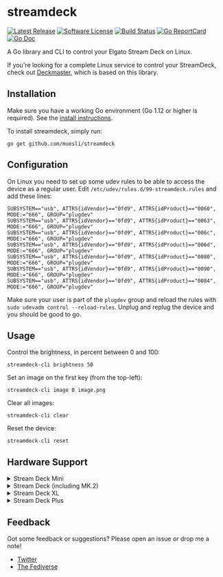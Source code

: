 # streamdeck

[![Latest Release](https://img.shields.io/github/release/muesli/streamdeck.svg?style=for-the-badge)](https://github.com/muesli/streamdeck/releases)
[![Software License](https://img.shields.io/badge/license-MIT-brightgreen.svg?style=for-the-badge)](/LICENSE)
[![Build Status](https://img.shields.io/github/actions/workflow/status/muesli/streamdeck/build.yml?branch=master&style=for-the-badge)](https://github.com/muesli/streamdeck/actions)
[![Go ReportCard](https://goreportcard.com/badge/github.com/muesli/streamdeck?style=for-the-badge)](https://goreportcard.com/report/muesli/streamdeck)
[![Go Doc](https://img.shields.io/badge/godoc-reference-blue.svg?style=for-the-badge)](https://pkg.go.dev/github.com/muesli/streamdeck)

A Go library and CLI to control your Elgato Stream Deck on Linux.

If you're looking for a complete Linux service to control your StreamDeck, check
out [Deckmaster](https://github.com/muesli/deckmaster), which is based on this
library.

## Installation

Make sure you have a working Go environment (Go 1.12 or higher is required).
See the [install instructions](http://golang.org/doc/install.html).

To install streamdeck, simply run:

    go get github.com/muesli/streamdeck

## Configuration

On Linux you need to set up some udev rules to be able to access the device as a
regular user. Edit `/etc/udev/rules.d/99-streamdeck.rules` and add these lines:

```
SUBSYSTEM=="usb", ATTRS{idVendor}=="0fd9", ATTRS{idProduct}=="0060", MODE:="666", GROUP="plugdev"
SUBSYSTEM=="usb", ATTRS{idVendor}=="0fd9", ATTRS{idProduct}=="0063", MODE:="666", GROUP="plugdev"
SUBSYSTEM=="usb", ATTRS{idVendor}=="0fd9", ATTRS{idProduct}=="006c", MODE:="666", GROUP="plugdev"
SUBSYSTEM=="usb", ATTRS{idVendor}=="0fd9", ATTRS{idProduct}=="006d", MODE:="666", GROUP="plugdev"
SUBSYSTEM=="usb", ATTRS{idVendor}=="0fd9", ATTRS{idProduct}=="0080", MODE:="666", GROUP="plugdev"
SUBSYSTEM=="usb", ATTRS{idVendor}=="0fd9", ATTRS{idProduct}=="0090", MODE:="666", GROUP="plugdev"
SUBSYSTEM=="usb", ATTRS{idVendor}=="0fd9", ATTRS{idProduct}=="0084", MODE:="666", GROUP="plugdev"
```

Make sure your user is part of the `plugdev` group and reload the rules with
`sudo udevadm control --reload-rules`. Unplug and replug the device and you
should be good to go.

## Usage

Control the brightness, in percent between 0 and 100:

```
streamdeck-cli brightness 50
```

Set an image on the first key (from the top-left):

```
streamdeck-cli image 0 image.png
```

Clear all images:

```
streamdeck-cli clear
```

Reset the device:

```
streamdeck-cli reset
```

## Hardware Support

<details>
<summary>Stream Deck Mini</summary>

#### Regular Buttons

The 6 regular buttons are mapped to key index 0 - 5 (top left to bottom right).
</details>

<details>
<summary>Stream Deck (including MK.2)</summary>

#### Regular Buttons

The 15 regular buttons are mapped to key index 0 - 14 (top left to bottom right).
</details>

<details>
<summary>Stream Deck XL</summary>

#### Regular Buttons

The 32 regular buttons are mapped to key index 0 - 31 (top left to bottom right).
</details>

<details>
<summary>Stream Deck Plus</summary>

Knobs and touchscreen usage are mapped to regular button key indexes.

#### Regular Buttons

The 8 regular buttons are mapped to key index 0 - 7 (top left to bottom right).

#### Touchscreen

The touchscreen is divided into four horizontal segments (matching the
number of buttons and knobs per row) with index 0 - 3 (from left to right).

The key indexes for touchscreen usage are:

Segment 0
- Short touch: 20
- Long touch:  24

Segment 1
- Short touch: 21
- Long touch:  25

Segment 2
- Short touch: 22
- Long touch:  26

Segment 3
- Short touch: 23
- Long touch:  27

All touchscreen presses are not "holdable" like normal buttons.

Swiping is mapped to:
- From left to right: 28
- From right to left: 29

#### Knobs

The knobs usages will be mapped to key indexes as following (left to right):

Knob 1
- Press:       8 (holdable)
- Left turn:  12
- Right turn: 16

Knob 2
- Press:       9 (holdable)
- Left turn:  13
- Right turn: 17

Knob 3
- Press:      10 (holdable)
- Left turn:  14
- Right turn: 18

Knob 4
- Press:      11 (holdable)
- Left turn:  15
- Right turn: 19
</details>

## Feedback

Got some feedback or suggestions? Please open an issue or drop me a note!

* [Twitter](https://twitter.com/mueslix)
* [The Fediverse](https://mastodon.social/@fribbledom)
